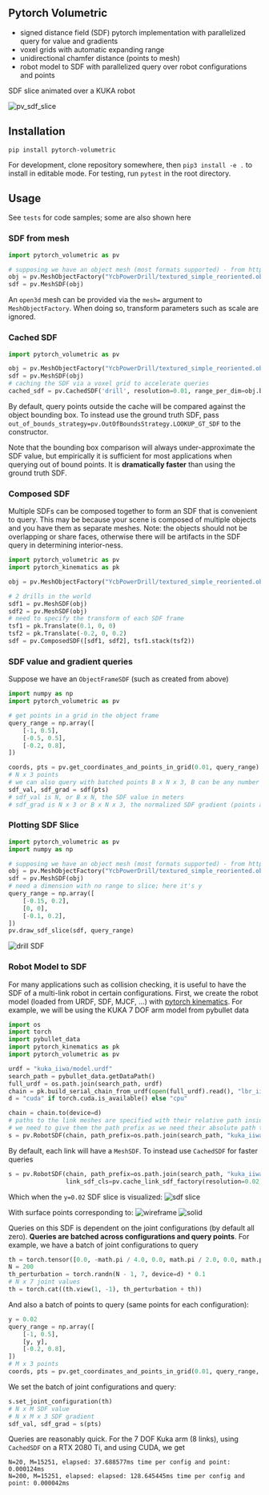 ## Pytorch Volumetric

- signed distance field (SDF) pytorch implementation with parallelized query for value and gradients
- voxel grids with automatic expanding range
- unidirectional chamfer distance (points to mesh)
- robot model to SDF with parallelized query over robot configurations and points

SDF slice animated over a KUKA robot

![pv_sdf_slice](https://github.com/user-attachments/assets/d9081706-6463-4716-82ec-b278969d24f4)


## Installation

```shell
pip install pytorch-volumetric
```

For development, clone repository somewhere, then `pip3 install -e .` to install in editable mode.
For testing, run `pytest` in the root directory.

## Usage

See `tests` for code samples; some are also shown here

### SDF from mesh

```python
import pytorch_volumetric as pv

# supposing we have an object mesh (most formats supported) - from https://github.com/eleramp/pybullet-object-models
obj = pv.MeshObjectFactory("YcbPowerDrill/textured_simple_reoriented.obj")
sdf = pv.MeshSDF(obj)
```

An `open3d` mesh can be provided via the `mesh=` argument to `MeshObjectFactory`. When doing so, transform parameters
such as scale are ignored.

### Cached SDF

```python
import pytorch_volumetric as pv

obj = pv.MeshObjectFactory("YcbPowerDrill/textured_simple_reoriented.obj")
sdf = pv.MeshSDF(obj)
# caching the SDF via a voxel grid to accelerate queries
cached_sdf = pv.CachedSDF('drill', resolution=0.01, range_per_dim=obj.bounding_box(padding=0.1), gt_sdf=sdf)
```

By default, query points outside the cache will be compared against the object bounding box.
To instead use the ground truth SDF, pass `out_of_bounds_strategy=pv.OutOfBoundsStrategy.LOOKUP_GT_SDF` to 
the constructor.

Note that the bounding box comparison will always under-approximate the SDF value, but empirically it is sufficient
for most applications when querying out of bound points. It is **dramatically faster** than using the ground truth SDF.

### Composed SDF
Multiple SDFs can be composed together to form an SDF that is convenient to query. This may be because your scene
is composed of multiple objects and you have them as separate meshes. Note: the objects should not be overlapping or
share faces, otherwise there will be artifacts in the SDF query in determining interior-ness. 

```python
import pytorch_volumetric as pv
import pytorch_kinematics as pk

obj = pv.MeshObjectFactory("YcbPowerDrill/textured_simple_reoriented.obj")

# 2 drills in the world
sdf1 = pv.MeshSDF(obj)
sdf2 = pv.MeshSDF(obj)
# need to specify the transform of each SDF frame
tsf1 = pk.Translate(0.1, 0, 0)
tsf2 = pk.Translate(-0.2, 0, 0.2)
sdf = pv.ComposedSDF([sdf1, sdf2], tsf1.stack(tsf2))
```

### SDF value and gradient queries

Suppose we have an `ObjectFrameSDF` (such as created from above)

```python
import numpy as np
import pytorch_volumetric as pv

# get points in a grid in the object frame
query_range = np.array([
    [-1, 0.5],
    [-0.5, 0.5],
    [-0.2, 0.8],
])

coords, pts = pv.get_coordinates_and_points_in_grid(0.01, query_range)
# N x 3 points 
# we can also query with batched points B x N x 3, B can be any number of batch dimensions
sdf_val, sdf_grad = sdf(pts)
# sdf_val is N, or B x N, the SDF value in meters
# sdf_grad is N x 3 or B x N x 3, the normalized SDF gradient (points along steepest increase in SDF)
```

### Plotting SDF Slice

```python
import pytorch_volumetric as pv
import numpy as np

# supposing we have an object mesh (most formats supported) - from https://github.com/eleramp/pybullet-object-models
obj = pv.MeshObjectFactory("YcbPowerDrill/textured_simple_reoriented.obj")
sdf = pv.MeshSDF(obj)
# need a dimension with no range to slice; here it's y
query_range = np.array([
    [-0.15, 0.2],
    [0, 0],
    [-0.1, 0.2],
])
pv.draw_sdf_slice(sdf, query_range)
```

![drill SDF](https://i.imgur.com/TFaGmx6.png)

### Robot Model to SDF

For many applications such as collision checking, it is useful to have the
SDF of a multi-link robot in certain configurations.
First, we create the robot model (loaded from URDF, SDF, MJCF, ...) with
[pytorch kinematics](https://github.com/UM-ARM-Lab/pytorch_kinematics).
For example, we will be using the KUKA 7 DOF arm model from pybullet data

```python
import os
import torch
import pybullet_data
import pytorch_kinematics as pk
import pytorch_volumetric as pv

urdf = "kuka_iiwa/model.urdf"
search_path = pybullet_data.getDataPath()
full_urdf = os.path.join(search_path, urdf)
chain = pk.build_serial_chain_from_urdf(open(full_urdf).read(), "lbr_iiwa_link_7")
d = "cuda" if torch.cuda.is_available() else "cpu"

chain = chain.to(device=d)
# paths to the link meshes are specified with their relative path inside the URDF
# we need to give them the path prefix as we need their absolute path to load
s = pv.RobotSDF(chain, path_prefix=os.path.join(search_path, "kuka_iiwa"))
```

By default, each link will have a `MeshSDF`. To instead use `CachedSDF` for faster queries

```python
s = pv.RobotSDF(chain, path_prefix=os.path.join(search_path, "kuka_iiwa"),
                link_sdf_cls=pv.cache_link_sdf_factory(resolution=0.02, padding=1.0, device=d))
```

Which when the `y=0.02` SDF slice is visualized:
![sdf slice](https://i.imgur.com/Putw72A.png)

With surface points corresponding to:
![wireframe](https://i.imgur.com/L3atG9h.png)
![solid](https://i.imgur.com/XiAks7a.png)

Queries on this SDF is dependent on the joint configurations (by default all zero).
**Queries are batched across configurations and query points**. For example, we have a batch of
joint configurations to query

```python
th = torch.tensor([0.0, -math.pi / 4.0, 0.0, math.pi / 2.0, 0.0, math.pi / 4.0, 0.0], device=d)
N = 200
th_perturbation = torch.randn(N - 1, 7, device=d) * 0.1
# N x 7 joint values
th = torch.cat((th.view(1, -1), th_perturbation + th))
```

And also a batch of points to query (same points for each configuration):

```python
y = 0.02
query_range = np.array([
    [-1, 0.5],
    [y, y],
    [-0.2, 0.8],
])
# M x 3 points
coords, pts = pv.get_coordinates_and_points_in_grid(0.01, query_range, device=s.device)
```

We set the batch of joint configurations and query:

```python
s.set_joint_configuration(th)
# N x M SDF value
# N x M x 3 SDF gradient
sdf_val, sdf_grad = s(pts)
```

Queries are reasonably quick. For the 7 DOF Kuka arm (8 links), using `CachedSDF` on a RTX 2080 Ti,
and using CUDA, we get

```shell
N=20, M=15251, elapsed: 37.688577ms time per config and point: 0.000124ms
N=200, M=15251, elapsed: elapsed: 128.645445ms time per config and point: 0.000042ms
```
